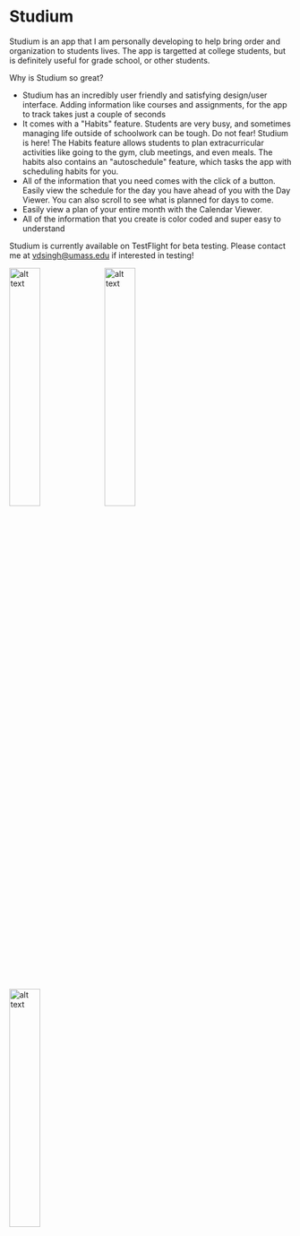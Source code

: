 # Studium
Studium is an app that I am personally developing to help bring order and organization to students lives. The app is targetted at college students, but is definitely useful for grade school, or other students.

Why is Studium so great?
- Studium has an incredibly user friendly and satisfying design/user interface. Adding information like courses and assignments, for the app to track takes just a couple of seconds
- It comes with a "Habits" feature. Students are very busy, and sometimes managing life outside of schoolwork can be tough. Do not fear! Studium is here! The Habits feature allows students to plan extracurricular activities like going to the gym, club meetings, and even meals. The habits also contains an "autoschedule" feature, which tasks the app with scheduling habits for you.
- All of the information that you need comes with the click of a button. Easily view the schedule for the day you have ahead of you with the Day Viewer. You can also scroll to see what is planned for days to come.
- Easily view a plan of your entire month with the Calendar Viewer. 
- All of the information that you create is color coded and super easy to understand

Studium is currently available on TestFlight for beta testing. Please contact me at vdsingh@umass.edu if interested in testing!

<div>
  <img src="https://user-images.githubusercontent.com/53489317/92434328-90208100-f16d-11ea-8e11-5fd99788dedf.jpg" alt="alt text" width="33%" padding-right="5px">
  <img src="https://user-images.githubusercontent.com/53489317/92434349-99115280-f16d-11ea-8374-bb7d985200ed.jpg" alt="alt text" width="33%">
  <img src="https://user-images.githubusercontent.com/53489317/92434352-9adb1600-f16d-11ea-8989-c814ab905213.jpg" alt="alt text" width="33%" padding-left="5px">
</div>
